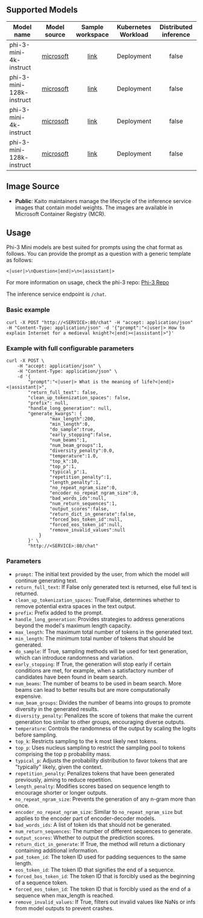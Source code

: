 ## Supported Models
| Model name               | Model source | Sample workspace|Kubernetes Workload|Distributed inference|
|--------------------------|:----:|:----:| :----: |:----: |
| phi-3-mini-4k-instruct   |[microsoft](https://huggingface.co/microsoft/Phi-3-mini-4k-instruct)|[link](../../../examples/inference/kaito_workspace_phi_3.yaml)|Deployment| false|
| phi-3-mini-128k-instruct |[microsoft](https://huggingface.co/microsoft/Phi-3-mini-128k-instruct)|[link](../../../examples/inference/kaito_workspace_phi_3.yaml)|Deployment| false|
| phi-3-mini-4k-instruct   |[microsoft](https://huggingface.co/microsoft/Phi-3-medium-4k-instruct)|[link](../../../examples/inference/kaito_workspace_phi_3.yaml)|Deployment| false|
| phi-3-mini-128k-instruct   |[microsoft](https://huggingface.co/microsoft/Phi-3-medium-4k-instruct)|[link](../../../examples/inference/kaito_workspace_phi_3.yaml)|Deployment| false|

## Image Source
- **Public**: Kaito maintainers manage the lifecycle of the inference service images that contain model weights. The images are available in Microsoft Container Registry (MCR).

## Usage

Phi-3 Mini models are best suited for prompts using the chat format as follows. You can provide the prompt as a question with a generic template as follows:

```
<|user|>\nQuestion<|end|>\n<|assistant|>
```

For more information on usage, check the phi-3 repo: [Phi-3 Repo](https://huggingface.co/microsoft/Phi-3-mini-4k-instruct)

The inference service endpoint is `/chat`.


### Basic example
```
curl -X POST "http://<SERVICE>:80/chat" -H "accept: application/json" -H "Content-Type: application/json" -d '{"prompt":"<|user|> How to explain Internet for a medieval knight?<|end|><|assistant|>"}'
```


### Example with full configurable parameters
```
curl -X POST \
    -H "accept: application/json" \
    -H "Content-Type: application/json" \
    -d '{
        "prompt":"<|user|> What is the meaning of life?<|end|><|assistant|>",
        "return_full_text": false,
        "clean_up_tokenization_spaces": false, 
        "prefix": null,
        "handle_long_generation": null,
        "generate_kwargs": {
                "max_length":200,
                "min_length":0,
                "do_sample":true,
                "early_stopping":false,
                "num_beams":1,
                "num_beam_groups":1,
                "diversity_penalty":0.0,
                "temperature":1.0,
                "top_k":10,
                "top_p":1,
                "typical_p":1,
                "repetition_penalty":1,
                "length_penalty":1,
                "no_repeat_ngram_size":0,
                "encoder_no_repeat_ngram_size":0,
                "bad_words_ids":null,
                "num_return_sequences":1,
                "output_scores":false,
                "return_dict_in_generate":false,
                "forced_bos_token_id":null,
                "forced_eos_token_id":null,
                "remove_invalid_values":null
            }
        }' \
        "http://<SERVICE>:80/chat"
```

### Parameters
- `prompt`: The initial text provided by the user, from which the model will continue generating text.
- `return_full_text`: If False only generated text is returned, else full text is returned.
- `clean_up_tokenization_spaces`: True/False, determines whether to remove potential extra spaces in the text output.
- `prefix`: Prefix added to the prompt.
- `handle_long_generation`: Provides strategies to address generations beyond the model's maximum length capacity.
- `max_length`: The maximum total number of tokens in the generated text.
- `min_length`: The minimum total number of tokens that should be generated.
- `do_sample`: If True, sampling methods will be used for text generation, which can introduce randomness and variation.
- `early_stopping`: If True, the generation will stop early if certain conditions are met, for example, when a satisfactory number of candidates have been found in beam search.
- `num_beams`: The number of beams to be used in beam search. More beams can lead to better results but are more computationally expensive.
- `num_beam_groups`: Divides the number of beams into groups to promote diversity in the generated results.
- `diversity_penalty`: Penalizes the score of tokens that make the current generation too similar to other groups, encouraging diverse outputs.
- `temperature`: Controls the randomness of the output by scaling the logits before sampling.
- `top_k`: Restricts sampling to the k most likely next tokens.
- `top_p`: Uses nucleus sampling to restrict the sampling pool to tokens comprising the top p probability mass.
- `typical_p`: Adjusts the probability distribution to favor tokens that are "typically" likely, given the context.
- `repetition_penalty`: Penalizes tokens that have been generated previously, aiming to reduce repetition.
- `length_penalty`: Modifies scores based on sequence length to encourage shorter or longer outputs.
- `no_repeat_ngram_size`: Prevents the generation of any n-gram more than once.
- `encoder_no_repeat_ngram_size`: Similar to `no_repeat_ngram_size` but applies to the encoder part of encoder-decoder models.
- `bad_words_ids`: A list of token ids that should not be generated.
- `num_return_sequences`: The number of different sequences to generate.
- `output_scores`: Whether to output the prediction scores.
- `return_dict_in_generate`: If True, the method will return a dictionary containing additional information.
- `pad_token_id`: The token ID used for padding sequences to the same length.
- `eos_token_id`: The token ID that signifies the end of a sequence.
- `forced_bos_token_id`: The token ID that is forcibly used as the beginning of a sequence token.
- `forced_eos_token_id`: The token ID that is forcibly used as the end of a sequence when max_length is reached.
- `remove_invalid_values`: If True, filters out invalid values like NaNs or infs from model outputs to prevent crashes.
